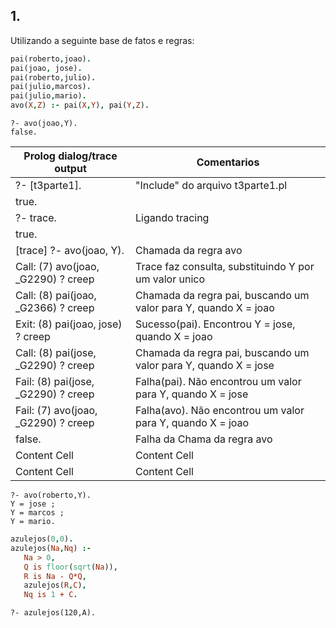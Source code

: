 ## 1.

Utilizando a seguinte base de fatos e regras:
   ```prolog
   pai(roberto,joao).
   pai(joao, jose).
   pai(roberto,julio).
   pai(julio,marcos).
   pai(julio,mario).
   avo(X,Z) :- pai(X,Y), pai(Y,Z).
   ```

   ```
   ?- avo(joao,Y).
   false.
   ```
   Prolog dialog/trace output  | Comentarios
   ------------- | -------------
   ?- [t3parte1]. | "Include" do arquivo t3parte1.pl
   true. |
   ?- trace. | Ligando tracing
   true. |
   [trace]  ?- avo(joao, Y). | Chamada da regra avo
      Call: (7) avo(joao, _G2290) ? creep | Trace faz consulta, substituindo Y por um valor unico 
      Call: (8) pai(joao, _G2366) ? creep | Chamada da regra pai, buscando um valor para Y, quando X = joao
      Exit: (8) pai(joao, jose) ? creep | Sucesso(pai). Encontrou Y = jose, quando X = joao
      Call: (8) pai(jose, _G2290) ? creep | Chamada da regra pai, buscando um valor para Y, quando X = jose
      Fail: (8) pai(jose, _G2290) ? creep | Falha(pai). Não encontrou um valor para Y, quando X = jose
      Fail: (7) avo(joao, _G2290) ? creep | Falha(avo). Não encontrou um valor para Y, quando X = joao
   false. | Falha da Chama da regra avo
   Content Cell  | Content Cell
   Content Cell  | Content Cell

   ```
   ?- avo(roberto,Y).
   Y = jose ;
   Y = marcos ;
   Y = mario.
   ```



   ```prolog
   azulejos(0,0).
   azulejos(Na,Nq) :-
      Na > 0,
      Q is floor(sqrt(Na)),
      R is Na - Q*Q,
      azulejos(R,C),
      Nq is 1 + C.
   ```

   ```
   ?- azulejos(120,A).
   ```

